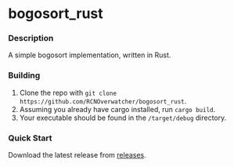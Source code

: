 # bogosort_rust

### Description
A simple bogosort implementation, written in Rust.

### Building
1. Clone the repo with `git clone https://github.com/RCNOverwatcher/bogosort_rust`.
2. Assuming you already have cargo installed, run `cargo build`.
3. Your executable should be found in the `/target/debug` directory.

### Quick Start
Download the latest release from [releases](https://github.com/RCNOverwatcher/bogosort_rust/releases/latest).
